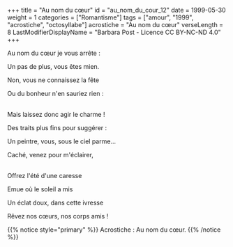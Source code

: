 +++
title = "Au nom du cœur"
id = "au_nom_du_cour_12"
date = 1999-05-30
weight = 1
categories = ["Romantisme"]
tags = ["amour", "1999", "acrostiche", "octosyllabe"]
acrostiche = "Au nom du cœur"
verseLength = 8
LastModifierDisplayName = "Barbara Post - Licence CC BY-NC-ND 4.0"
+++

Au nom du cœur je vous arrête :

Un pas de plus, vous êtes mien.

Non, vous ne connaissez la fête

Ou du bonheur n'en sauriez rien :

 \
Mais laissez donc agir le charme !

Des traits plus fins pour suggérer :

Un peintre, vous, sous le ciel parme...

Caché, venez pour m'éclairer,

 \
Offrez l'été d'une caresse

Emue où le soleil a mis

Un éclat doux, dans cette ivresse

Rêvez nos cœurs, nos corps amis !

{{% notice style="primary" %}}
Acrostiche : Au nom du cœur.
{{% /notice %}}
